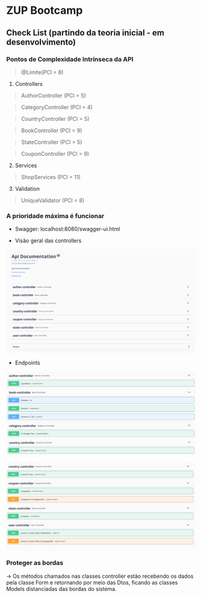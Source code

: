 # ZUP Bootcamp

## Check List (partindo da teoria inicial - em desenvolvimento)

### Pontos de Complexidade Intrínseca da API 

> @Limite(PCI = 8)

1. Controllers

> AuthorController (PCI = 5)

> CategoryController (PCI = 4)

> CountryController (PCI = 5)

> BookController (PCI = 9)

> StateController (PCI = 5)

> CouponController (PCI = 9)

2. Services

> ShopServices (PCI = 11)

3. Validation 

> UniqueValidator (PCI = 8)

### A prioridade máxima é funcionar

- Swagger: localhost:8080/swagger-ui.html

- Visão geral das controllers

![](/readme-assets/api-geral.png)

- Endpoints

![](/readme-assets/endpoints-1.png)

![](/readme-assets/endpoints-2.png)


### Proteger as bordas

-> Os métodos chamados nas classes controller estão recebendo os dados 
pela classe Form e retornando por meio das Dtos, ficando as classes Models distanciadas das bordas do sistema.

